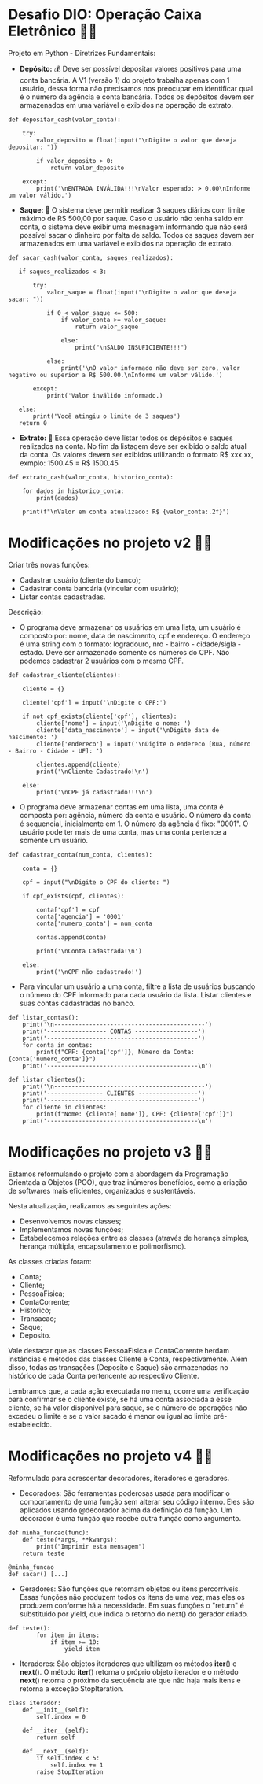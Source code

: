 # Desafio DIO: Operação Caixa Eletrônico :woman_technologist:

Projeto em Python - Diretrizes Fundamentais:

*	**Depósito:** :moneybag: Deve ser possível depositar valores positivos para uma conta bancária. A V1 (versão 1) do projeto trabalha apenas com 1 usuário, dessa forma não precisamos nos preocupar em identificar qual é o número da agência e conta bancária. Todos os depósitos devem ser armazenados em uma variável e exibidos na operação de extrato.

```
def depositar_cash(valor_conta): 
    
    try:
        valor_deposito = float(input("\nDigite o valor que deseja depositar: ")) 

        if valor_deposito > 0: 
            return valor_deposito
    
    except:
        print('\nENTRADA INVÁLIDA!!!\nValor esperado: > 0.00\nInforme um valor válido.')
```

*	**Saque:** :money_with_wings: O sistema deve permitir realizar 3 saques diários com limite máximo de R$ 500,00 por saque. Caso o usuário não tenha saldo em conta, o sistema deve exibir uma mesnagem informando que não será possível sacar o dinheiro por falta de saldo. Todos os saques devem ser armazenados em uma variável e exibidos na operação de extrato.

 ```
 def sacar_cash(valor_conta, saques_realizados): 
    
    if saques_realizados < 3:
        
        try:
            valor_saque = float(input("\nDigite o valor que deseja sacar: ")) 

            if 0 < valor_saque <= 500:
                if valor_conta >= valor_saque:
                    return valor_saque 
                
                else:
                    print("\nSALDO INSUFICIENTE!!!") 
            
            else:
                print('\nO valor informado não deve ser zero, valor negativo ou superior a R$ 500.00.\nInforme um valor válido.')
        
        except:
            print('Valor inválido informado.)
    
    else:
        print('Você atingiu o limite de 3 saques')                                                                                                                     
    return 0 
 ```

*	**Extrato:** :memo: Essa operação deve listar todos os depósitos e saques realizados na conta. No fim da listagem deve ser exibido o saldo atual da conta. Os valores devem ser exibidos utilizando o formato R$ xxx.xx, exmplo: 1500.45 = R$ 1500.45

```
def extrato_cash(valor_conta, historico_conta): 

    for dados in historico_conta:
        print(dados)

    print(f"\nValor em conta atualizado: R$ {valor_conta:.2f}")
```

# Modificações no projeto v2 :mechanic:

Criar três novas funções: 

*   Cadastrar usuário (cliente do banco);
*   Cadastrar conta bancária (vincular com usuário);
*   Listar contas cadastradas.

Descrição:

*   O programa deve armazenar os usuários em uma lista, um usuário é composto por: nome, data de nascimento, cpf e endereço. O endereço é uma string com o formato: logradouro, nro - bairro - cidade/sigla - estado. Deve ser armazenado somente os números do CPF. Não podemos cadastrar 2 usuários com o mesmo CPF.

```
def cadastrar_cliente(clientes):

    cliente = {}

    cliente['cpf'] = input('\nDigite o CPF:')

    if not cpf_exists(cliente['cpf'], clientes):
        cliente['nome'] = input('\nDigite o nome: ')
        cliente['data_nascimento'] = input('\nDigite data de nascimento: ') 
        cliente['endereco'] = input('\nDigite o endereco [Rua, número - Bairro - Cidade - UF]: ')
    
        clientes.append(cliente)
        print('\nCliente Cadastrado!\n')

    else:
        print('\nCPF já cadastrado!!!\n')

```

*   O programa deve armazenar contas em uma lista, uma conta é composta por: agência, número da conta e usuário. O número da conta é sequencial, inicialmente em 1. O número da agência é fixo: "0001". O usuário pode ter mais de uma conta, mas uma conta pertence a somente um usuário.

```
def cadastrar_conta(num_conta, clientes):

    conta = {}
    
    cpf = input("\nDigite o CPF do cliente: ")
    
    if cpf_exists(cpf, clientes):

        conta['cpf'] = cpf
        conta['agencia'] = '0001'
        conta['numero_conta'] = num_conta
        
        contas.append(conta)

        print('\nConta Cadastrada!\n')
    
    else:
        print('\nCPF não cadastrado!')
```

*   Para vincular um usuário a uma conta, filtre a lista de usuários buscando o número do CPF informado para cada usuário da lista. Listar clientes e suas contas cadastradas no banco.

```
def listar_contas():
    print('\n-------------------------------------------')
    print('----------------- CONTAS ------------------')
    print('-------------------------------------------')
    for conta in contas:
        print(f"CPF: {conta['cpf']}, Número da Conta: {conta['numero_conta']}")
    print('-------------------------------------------\n')
```

```
def listar_clientes():  
    print('\n-------------------------------------------')
    print('---------------- CLIENTES -----------------')
    print('-------------------------------------------')
    for cliente in clientes:
        print(f"Nome: {cliente['nome']}, CPF: {cliente['cpf']}")
    print('-------------------------------------------\n')
```

# Modificações no projeto v3 :mechanic:

Estamos reformulando o projeto com a abordagem da Programação Orientada a Objetos (POO), que traz inúmeros benefícios, como a criação de softwares mais eficientes, organizados e sustentáveis.

Nesta atualização, realizamos as seguintes ações:
* Desenvolvemos novas classes;
* Implementamos novas funções;
* Estabelecemos relações entre as classes (através de herança simples, herança múltipla, encapsulamento e polimorfismo).

As classes criadas foram:

* Conta;
* Cliente;
* PessoaFisica;
* ContaCorrente;
* Historico;
* Transacao;
* Saque;
* Deposito.

Vale destacar que as classes PessoaFisica e ContaCorrente herdam instâncias e métodos das classes Cliente e Conta, respectivamente. Além disso, todas as transações (Deposito e Saque) são armazenadas no histórico de cada Conta pertencente ao respectivo Cliente.

Lembramos que, a cada ação executada no menu, ocorre uma verificação para confirmar se o cliente existe, se há uma conta associada a esse cliente, se há valor disponível para saque, se o número de operações não excedeu o limite e se o valor sacado é menor ou igual ao limite pré-estabelecido.

# Modificações no projeto v4 :mechanic:

Reformulado para acrescentar decoradores, iteradores e geradores.

* Decoradoes: São ferramentas poderosas usada para modificar o comportamento de uma função sem alterar seu código interno. Eles são aplicados usando @decorador acima da definição da função. Um decorador é uma função que recebe outra função como argumento.

```
def minha_funcao(func):
    def teste(*args, **kwargs):
        print("Imprimir esta mensagem")
    return teste

@minha_funcao
def sacar() [...]

```

* Geradores: São funções que retornam objetos ou itens percorríveis. Essas funções não produzem todos os itens de uma vez, mas eles os produzem conforme há a necessidade. Em suas funções o "return" é substituido por yield, que indica o retorno do next() do gerador criado.

```
def teste():
        for item in itens:
            if item >= 10:
                yield item
```

* Iteradores: São objetos iteradores que ultilizam os métodos __iter__() e __next__(). O método __iter__() retorna o próprio objeto iterador e o método __next__() retorna o próximo da sequência até que não haja mais itens e retorna a exceção StopIteration.

```
class iterador:
    def __init__(self):
        self.index = 0

    def __iter__(self):
        return self

    def __next__(self):
        if self.index < 5:
            self.index += 1
        raise StopIteration
```